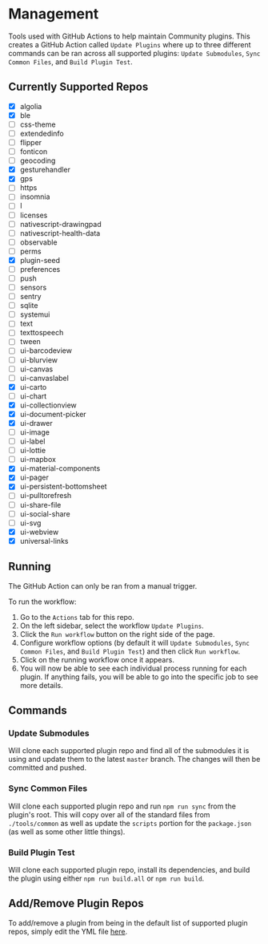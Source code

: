 # Management

Tools used with GitHub Actions to help maintain Community plugins. This creates a GitHub Action called `Update Plugins` where up to three different commands can be ran across all supported plugins: `Update Submodules`, `Sync Common Files`, and `Build Plugin Test`.

## Currently Supported Repos

- [x] algolia
- [x] ble
- [ ] css-theme
- [ ] extendedinfo
- [ ] flipper
- [ ] fonticon
- [ ] geocoding
- [x] gesturehandler
- [x] gps
- [ ] https
- [ ] insomnia
- [ ] l
- [ ] licenses
- [ ] nativescript-drawingpad
- [ ] nativescript-health-data
- [ ] observable
- [ ] perms
- [x] plugin-seed
- [ ] preferences
- [ ] push
- [ ] sensors
- [ ] sentry
- [ ] sqlite
- [ ] systemui
- [ ] text
- [ ] texttospeech
- [ ] tween
- [ ] ui-barcodeview
- [ ] ui-blurview
- [ ] ui-canvas
- [ ] ui-canvaslabel
- [x] ui-carto
- [ ] ui-chart
- [x] ui-collectionview
- [x] ui-document-picker
- [x] ui-drawer
- [ ] ui-image
- [ ] ui-label
- [ ] ui-lottie
- [ ] ui-mapbox
- [x] ui-material-components
- [x] ui-pager
- [x] ui-persistent-bottomsheet
- [ ] ui-pulltorefresh
- [ ] ui-share-file
- [ ] ui-social-share
- [ ] ui-svg
- [x] ui-webview
- [x] universal-links
## Running

The GitHub Action can only be ran from a manual trigger. 

To run the workflow:
1. Go to the `Actions` tab for this repo.
1. On the left sidebar, select the workflow `Update Plugins`.
1. Click the `Run workflow` button on the right side of the page.
1. Configure workflow options (by default it will `Update Submodules`, `Sync Common Files`, and `Build Plugin Test`) and then click `Run workflow`.
1. Click on the running workflow once it appears.
1. You will now be able to see each individual process running for each plugin. If anything fails, you will be able to go into the specific job to see more details.

## Commands
### Update Submodules

Will clone each supported plugin repo and find all of the submodules it is using and update them to the latest `master` branch. The changes will then be committed and pushed.

### Sync Common Files

Will clone each supported plugin repo and run `npm run sync` from the plugin's root. This will copy over all of the standard files from `./tools/common` as well as update the `scripts` portion for the `package.json` (as well as some other little things).

### Build Plugin Test

Will clone each supported plugin repo, install its dependencies, and build the plugin using either `npm run build.all` or `npm run build`.

## Add/Remove Plugin Repos

To add/remove a plugin from being in the default list of supported plugin repos, simply edit the YML file [here](.github/workflows/update.yml#L22). 